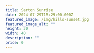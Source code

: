 ```yaml
---
title: Sarton Sunrise
date: 2024-07-29T15:29:00.000Z
featured_image: /img/hills-sunset.jpg
featured_image_alt: ""
height: 30
width: 40
description: ""
price: 0
---
```

